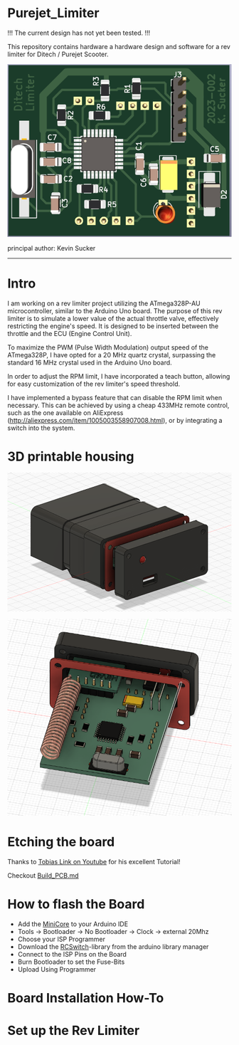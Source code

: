 # Purejet_Limiter

!!! The current design has not yet been tested. !!!

This repository contains hardware a hardware design and software for a rev limiter for Ditech / Purejet Scooter.

![Rev Limiter](https://raw.githubusercontent.com/runtime429/Purejet_Limiter/main/img/DBZ_v2.png)

principal author: Kevin Sucker

--------------------

# Intro

I am working on a rev limiter project utilizing the ATmega328P-AU microcontroller, similar to the Arduino Uno board. The purpose of this rev limiter is to simulate a lower value of the actual throttle valve, effectively restricting the engine's speed. It is designed to be inserted between the throttle and the ECU (Engine Control Unit).

To maximize the PWM (Pulse Width Modulation) output speed of the ATmega328P, I have opted for a 20 MHz quartz crystal, surpassing the standard 16 MHz crystal used in the Arduino Uno board.

In order to adjust the RPM limit, I have incorporated a teach button, allowing for easy customization of the rev limiter's speed threshold.

I have implemented a bypass feature that can disable the RPM limit when necessary. This can be achieved by using a cheap 433MHz remote control, such as the one available on AliExpress (http://aliexpress.com/item/1005003558907008.html), or by integrating a switch into the system.



# 3D printable housing

![Front View](https://raw.githubusercontent.com/runtime429/Purejet_Limiter/main/img/Housing.png)

![Back](https://raw.githubusercontent.com/runtime429/Purejet_Limiter/main/img/Back.png)

# Etching the board

Thanks to [Tobias Link on Youtube](https://youtu.be/-L1i9SnYGaU) for his excellent Tutorial!

Checkout [Build_PCB.md](https://github.com/runtime429/Purejet_Limiter/blob/main/PCB_make/Build_PCB.md)

# How to flash the Board

- Add the [MiniCore](https://github.com/MCUdude/MiniCore) to your Arduino IDE
- Tools -> Bootloader -> No Bootloader
        -> Clock -> external 20Mhz
- Choose your ISP Programmer
- Download the [RCSwitch](https://github.com/sui77/rc-switch)-library from the arduino library manager
- Connect to the ISP Pins on the Board
- Burn Bootloader to set the Fuse-Bits
- Upload Using Programmer

# Board Installation How-To

# Set up the Rev Limiter
